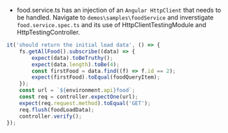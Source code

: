 - food.service.ts has an injection of an `Angular HttpClient` that needs to be handled. Navigate to `demos\samples\foodService` and inverstigate `food.service.spec.ts` and its use of HttpClientTestingModule and HttpTestingController.

```javascript
it('should return the initial load data', () => {
    fs.getAllFood().subscribe((data) => {
        expect(data).toBeTruthy();
        expect(data.length).toBe(4);
        const firstFood = data.find((f) => f.id == 2);
        expect(firstFood).toEqual(foodQueryItem);
    });
    const url = `${environment.api}food`;
    const req = controller.expectOne(url);
    expect(req.request.method).toEqual('GET');
    req.flush(foodLoadData);
    controller.verify();
});
```
